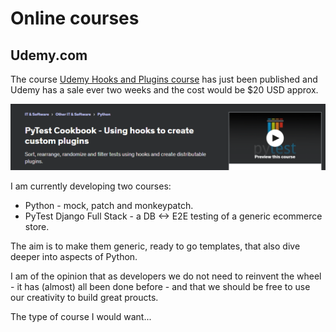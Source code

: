 # Online courses

## Udemy.com

The course [Udemy Hooks and Plugins course](https://www.udemy.com/course/pytest-cookbook-using-hooks-to-create-custom-plugins/) has just been published and Udemy has a sale ever two weeks and the cost would be $20 USD approx.

![PyTest - hoks and plugins](../images/udemy-hooks.png)

I am currently developing two courses:

- Python - mock, patch and monkeypatch.
- PyTest Django Full Stack - a DB <-> E2E testing of a generic ecommerce store.

The aim is to make them generic, ready to go templates, that also dive deeper into aspects of Python.

I am of the opinion that as developers we do not need to reinvent the wheel - it has (almost) all been done before - and that we should be free to use our creativity to build great proucts.

The type of course I would want...

<br>

